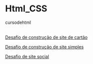 # Html_CSS

cursodehtml 

<br>
<a href="https://matheuspaltian.github.io/Html_CSS/cartao/index.html" target="_blank"> Desafio de construção de site de cartão</a>

<a href="https://matheuspaltian.github.io/Html_CSS/ex013_DESAFIO/site2.html" target="_blank"> Desafio de construção de site simples</a>

<a href="https://matheuspaltian.github.io/Html_CSS/ex011_LinksPerso_pag_social%20copy/site.html" target="_blank"> Desafio de site social</a>

